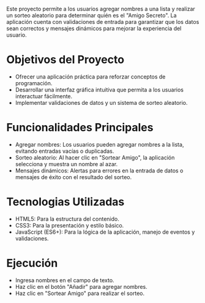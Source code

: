 Este proyecto permite a los usuarios agregar nombres a una lista y realizar un sorteo aleatorio para determinar quién es el "Amigo Secreto". La aplicación cuenta con validaciones de entrada para garantizar que los datos sean correctos y mensajes dinámicos para mejorar la experiencia del usuario.

# Objetivos del Proyecto
* Ofrecer una aplicación práctica para reforzar conceptos de programación.
* Desarrollar una interfaz gráfica intuitiva que permita a los usuarios interactuar fácilmente.
* Implementar validaciones de datos y un sistema de sorteo aleatorio.
# Funcionalidades Principales
* Agregar nombres: Los usuarios pueden agregar nombres a la lista, evitando entradas vacías o duplicadas.
* Sorteo aleatorio: Al hacer clic en "Sortear Amigo", la aplicación selecciona y muestra un nombre al azar.
* Mensajes dinámicos: Alertas para errores en la entrada de datos o mensajes de éxito con el resultado del sorteo.
# Tecnologias Utilizadas 
* HTML5: Para la estructura del contenido.
* CSS3: Para la presentación y estilo básico.
* JavaScript (ES6+): Para la lógica de la aplicación, manejo de eventos y validaciones.

# Ejecución
* Ingresa nombres en el campo de texto.
* Haz clic en el botón "Añadir" para agregar nombres.
* Haz clic en "Sortear Amigo" para realizar el sorteo.
